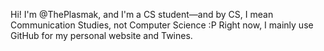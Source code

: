 Hi! I'm @ThePlasmak, and I'm a CS student—and by CS, I mean Communication Studies, not Computer Science :P 
Right now, I mainly use GitHub for my personal website and Twines.
